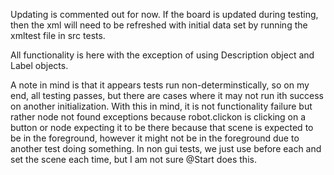 Updating is commented out for now.
If the board is updated during testing,
then the xml will need to be refreshed with
initial data set  by running the xmltest file
in src tests. 

All functionality is here with the exception of 
using Description object and Label objects. 

A note in mind is that it appears tests run non-determinstically, 
so on my end, all testing passes, but there are cases where it may
not run ith success on another initialization. With this in mind,
it is not functionality failure but rather node not found exceptions
because robot.clickon is clicking on a button or node expecting it to 
be there because that scene is expected to be in the foreground, however
it might not be in the foreground due to another test doing something.
In non gui tests, we just use before each and set the scene each time,
but I am not sure @Start does this.

